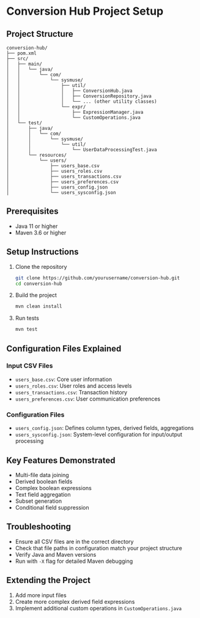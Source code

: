 # Conversion Hub Project Setup

## Project Structure

```
conversion-hub/
├── pom.xml
├── src/
│   ├── main/
│   │   └── java/
│   │       └── com/
│   │           └── sysmuse/
│   │               ├── util/
│   │               │   ├── ConversionHub.java
│   │               │   ├── ConversionRepository.java
│   │               │   └── ... (other utility classes)
│   │               └── expr/
│   │                   ├── ExpressionManager.java
│   │                   └── CustomOperations.java
│   └── test/
│       ├── java/
│       │   └── com/
│       │       └── sysmuse/
│       │           └── util/
│       │               └── UserDataProcessingTest.java
│       └── resources/
│           └── users/
│               ├── users_base.csv
│               ├── users_roles.csv
│               ├── users_transactions.csv
│               ├── users_preferences.csv
│               ├── users_config.json
│               └── users_sysconfig.json
```

## Prerequisites

- Java 11 or higher
- Maven 3.6 or higher

## Setup Instructions

1. Clone the repository
   ```bash
   git clone https://github.com/yourusername/conversion-hub.git
   cd conversion-hub
   ```

2. Build the project
   ```bash
   mvn clean install
   ```

3. Run tests
   ```bash
   mvn test
   ```

## Configuration Files Explained

### Input CSV Files
- `users_base.csv`: Core user information
- `users_roles.csv`: User roles and access levels
- `users_transactions.csv`: Transaction history
- `users_preferences.csv`: User communication preferences

### Configuration Files
- `users_config.json`: Defines column types, derived fields, aggregations
- `users_sysconfig.json`: System-level configuration for input/output processing

## Key Features Demonstrated

- Multi-file data joining
- Derived boolean fields
- Complex boolean expressions
- Text field aggregation
- Subset generation
- Conditional field suppression

## Troubleshooting

- Ensure all CSV files are in the correct directory
- Check that file paths in configuration match your project structure
- Verify Java and Maven versions
- Run with `-X` flag for detailed Maven debugging

## Extending the Project

1. Add more input files
2. Create more complex derived field expressions
3. Implement additional custom operations in `CustomOperations.java`
